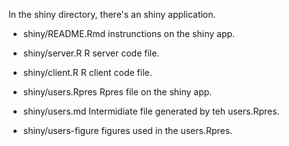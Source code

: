 In the shiny directory, there's an shiny application. 

- shiny/README.Rmd   instrunctions on the shiny app.

- shiny/server.R     R server code file.

- shiny/client.R     R client code file.

- shiny/users.Rpres  Rpres file on the shiny app.

- shiny/users.md     Intermidiate file generated by teh users.Rpres.

- shiny/users-figure figures used in the users.Rpres.


